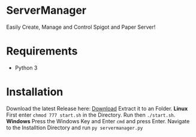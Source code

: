 # ServerManager
Easily Create, Manage and Control Spigot and Paper Server! 

# Requirements

 - Python 3

# Installation
Download the latest Release here: [Download](https://github.com/LeNinjaHD/ServerManager/releases)
Extract it to an Folder. 
**Linux**
First enter `chmod 777 start.sh` in the Directory.
Run then  `./start.sh`.
**Windows**
Press the Windows Key and Enter `cmd` and press Enter. 
Navigate to the Installtion Directory and run `py servermanager.py`
